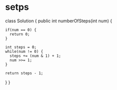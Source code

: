 # setps

class Solution {
  public int numberOfSteps(int num) {

    if(num == 0) {
      return 0;
    }

    int steps = 0;
    while(num != 0) {
      steps += (num & 1) + 1;
      num >>= 1;
    }

    return steps - 1;
  }
}
